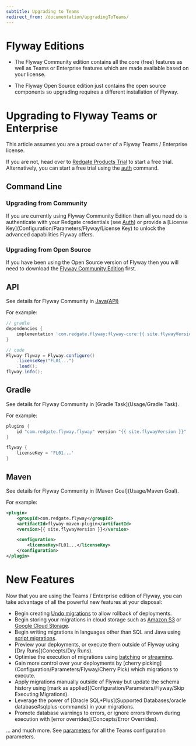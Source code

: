 ```yaml
---
subtitle: Upgrading to Teams
redirect_from: /documentation/upgradingToTeams/
---
```

# Flyway Editions
- The Flyway Community edition contains all the core (free) features as well as Teams or Enterprise features which are made available based on your license.

- The Flyway Open Source edition just contains the open source components so upgrading requires a different installation of Flyway.
# Upgrading to Flyway Teams or Enterprise

This article assumes you are a proud owner of a Flyway Teams / Enterprise license. 

If you are not, head over to [Redgate Products Trial](https://www.red-gate.com/products/flyway/enterprise/trial) to start a free trial. Alternatively, you can
start a free trial using the [auth](Commands/Auth) command.
## Command Line
### Upgrading from Community
If you are currently using Flyway Community Edition then all you need do is authenticate with your Redgate credentials (see [Auth](Commands/Auth)) or provide a [License Key](Configuration/Parameters/Flyway/License Key) to unlock the advanced capabilities Flyway offers.

### Upgrading from Open Source


If you have been using the Open Source version of Flyway then you will need to download the [Flyway Community Edition](Usage/Command-Line) first.

## API
See details for Flyway Community in [Java(API)](Usage/API-Java)

For example:
```groovy
// gradle
dependencies {
    implementation 'com.redgate.flyway:flyway-core:{{ site.flywayVersion }}'
}

// code
Flyway flyway = Flyway.configure()
    .licenseKey("FL01...")
    .load();
flyway.info();
```

## Gradle
See details for Flyway Community in [Gradle Task](Usage/Gradle Task).

For example:
```groovy
plugins {
    id "com.redgate.flyway.flyway" version "{{ site.flywayVersion }}"
}

flyway {
    licenseKey = 'FL01...'
}
```

## Maven
See details for Flyway Community in [Maven Goal](Usage/Maven Goal).

For example:
```xml
<plugin>
    <groupId>com.redgate.flyway</groupId>
    <artifactId>flyway-maven-plugin</artifactId>
    <version>{{ site.flywayVersion }}</version>

    <configuration>
        <licenseKey>FL01...</licenseKey>
    </configuration>
</plugin>
```

# New Features

Now that you are using the Teams / Enterprise edition of Flyway, you can take advantage of all the powerful new features at your disposal:

- Begin creating [Undo migrations](Concepts/migrations#undo-migrations) to allow rollback of deployments.
- Begin storing your migrations in cloud storage such as [Amazon S3](Configuration/parameters/flyway/locations#amazon-s3) or [Google Cloud Storage](Configuration/parameters/flyway/locations#google-cloud-storage).
- Begin writing migrations in languages other than SQL and Java using [script migrations](Concepts/migrations#script-migrations).
- Preview your deployments, or execute them outside of Flyway using [Dry Runs](Concepts/Dry Runs).
- Optimise the execution of migrations using [batching](Configuration/parameters/flyway/batch) or [streaming](Configuration/parameters/flyway/stream).
- Gain more control over your deployments by [cherry picking](Configuration/Parameters/Flyway/Cherry Pick) which migrations to execute.
- Apply migrations manually outside of Flyway but update the schema history using [mark as applied](Configuration/Parameters/Flyway/Skip Executing Migrations).
- Leverage the power of [Oracle SQL*Plus](Supported Databases/oracle database#sqlplus-commands) in your migrations.
- Promote database warnings to errors, or ignore errors thrown during execution with [error overrides](Concepts/Error Overrides).

... and much more. See [parameters](Configuration/parameters/) for all the Teams configuration parameters.
